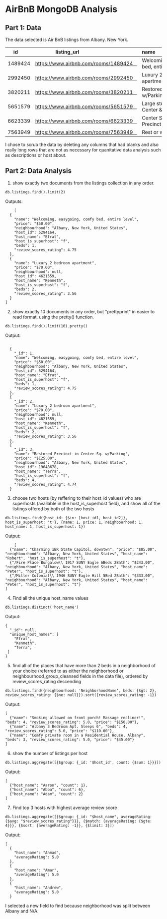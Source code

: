 # AirBnB MongoDB Analysis

## Part 1: Data
The data selected is Air BnB listings from Albany. New York. 

| id     | listing_url                            | name                                              | description                                       |
|--------|----------------------------------------|---------------------------------------------------|---------------------------------------------------|
| 1489424| https://www.airbnb.com/rooms/1489424   | Welcoming, easygoing, comfy bed, entire level     | Queen size bed, extra comfy mattress, ...         |
| 2992450| https://www.airbnb.com/rooms/2992450   | Luxury 2 bedroom apartment                        | The apartment is located in a quiet neighborho... |
| 3820211| https://www.airbnb.com/rooms/3820211   | Restored Precinct in Center Sq. w/Parking         | Cozy, cool little 1BR Apt in the heart Albany'... |
| 5651579| https://www.airbnb.com/rooms/5651579   | Large studio apt by Capital Center & ESP@         | Spacious studio with hardwood floors, fully eq... |
| 6623339| https://www.airbnb.com/rooms/6623339   | Center Sq. Loft in Converted Precinct w/ Parking  | Large renovated 1 bedroom apartment in convert... |
| 7563949| https://www.airbnb.com/rooms/7563949   | Rest or work in peace | Garden | Wifi | Kitchen   | This sunlit, street-facing one bedroom is a pe... |

I chose to scrub the data by deleting any columns that had blanks and also really long rows that are not as necessary for quanitative data analysis such as descriptions or host about. 

## Part 2: Data Analysis
1. show exactly two documents from the listings collection in any order.
```
db.listings.find().limit(2)
```
Outputs:
```
    [
  {
    "name": "Welcoming, easygoing, comfy bed, entire level",
    "price": "$50.00",
    "neighbourhood": "Albany, New York, United States",
    "host_id": 5294164,
    "host_name": "Efrat",
    "host_is_superhost": "f",
    "beds": 1,
    "review_scores_rating": 4.75
  },
  {
    "name": "Luxury 2 bedroom apartment",
    "price": "$70.00",
    "neighbourhood": null,
    "host_id": 4621559,
    "host_name": "Kenneth",
    "host_is_superhost": "f",
    "beds": 2,
    "review_scores_rating": 3.56
  }
]
```

2. show exactly 10 documents in any order, but "prettyprint" in easier to read format, using the pretty() function.
```
db.listings.find().limit(10).pretty()
```
Output:
```

  {
    "_id": 1,
    "name": "Welcoming, easygoing, comfy bed, entire level",
    "price": "$50.00",
    "neighbourhood": "Albany, New York, United States",
    "host_id": 5294164,
    "host_name": "Efrat",
    "host_is_superhost": "f",
    "beds": 1,
    "review_scores_rating": 4.75
  },
  {
    "_id": 2,
    "name": "Luxury 2 bedroom apartment",
    "price": "$70.00",
    "neighbourhood": null,
    "host_id": 4621559,
    "host_name": "Kenneth",
    "host_is_superhost": "f",
    "beds": 2,
    "review_scores_rating": 3.56
  },
  {
    "_id": 3,
    "name": "Restored Precinct in Center Sq. w/Parking",
    "price": "$125.00",
    "neighbourhood": "Albany, New York, United States",
    "host_id": 19648678,
    "host_name": "Terra",
    "host_is_superhost": "f",
    "beds": 4,
    "review_scores_rating": 4.74
  }
```
3. choose two hosts (by reffering to their host_id values) who are superhosts (available in the host_is_superhost field), and show all of the listings offered by both of the two hosts

```
db.listings.find({host_id: {$in: [host_id1, host_id2]}, host_is_superhost: 't'}, {name: 1, price: 1, neighbourhood: 1, host_name: 1, host_is_superhost: 1})
```
Output:
```
    [
  {"name": "Charming 1BR State Capitol, downtwn", "price": "$85.00", "neighbourhood": "Albany, New York, United States", "host_name": "Robert", "host_is_superhost": "t"},
  {"/Fire Place Bungalow\\ 1917 SUNY Eagle 6Beds 2Bath": "$243.00", "neighbourhood": "Albany, New York, United States", "host_name": "Peter", "host_is_superhost": "t"},
  {"/Miller Colonial\\ 1946 SUNY Eagle Hill 5Bed 2Bath": "$333.00", "neighbourhood": "Albany, New York, United States", "host_name": "Peter", "host_is_superhost": "t"}
]
```

4. Find all the unique host_name values

```
db.listings.distinct('host_name')
```
Output:
```
{
  "_id": null,
  "unique_host_names": [
    "Efrat",
    "Kenneth",
    "Terra",
 ]
}
```

5. find all of the places that have more than 2 beds in a neighborhood of your choice (referred to as either the neighborhood or neighbourhood_group_cleansed fields in the data file), ordered by review_scores_rating descending
```
db.listings.find({neighbourhood: 'NeighborhoodName', beds: {$gt: 2}, review_scores_rating: {$ne: null}}).sort({review_scores_rating: -1})
```
Output:
```
[
  {"name": "Smoking allowed on front porch! Massage recliner!", "beds": 4, "review_scores_rating": 5.0, "price": "$150.00"},
  {"name": "Albany 3 Bedroom Apt. Sleeps 6", "beds": 4, "review_scores_rating": 5.0, "price": "$110.00"},
  {"name": "Comfy private room in a Residential House, Albany", "beds": 3, "review_scores_rating": 5.0, "price": "$45.00"}
]
```

6. show the number of listings per host
```
db.listings.aggregate([{$group: {_id: '$host_id', count: {$sum: 1}}}])
```
Output:
```
[
  {"host_name": "Aaron", "count": 1},
  {"host_name": "Abba", "count": 6},
  {"host_name": "Adam", "count": 2}
]
```

7. Find top 3 hosts with highest average review score
```
db.listings.aggregate([{$group: {_id: "$host_name", averageRating: {$avg: "$review_scores_rating"}}}, {$match: {averageRating: {$gte: 4}}}, {$sort: {averageRating: -1}}, {$limit: 3}])
```

Output:
```
[
  {
    "host_name": "Ahmad",
    "averageRating": 5.0
  },
  {
    "host_name": "Amar",
    "averageRating": 5.0
  },
  {
    "host_name": "Andrew",
    "averageRating": 5.0
  }
```
I selected a new field to find because neighborhood was split between Albany and N/A. 





